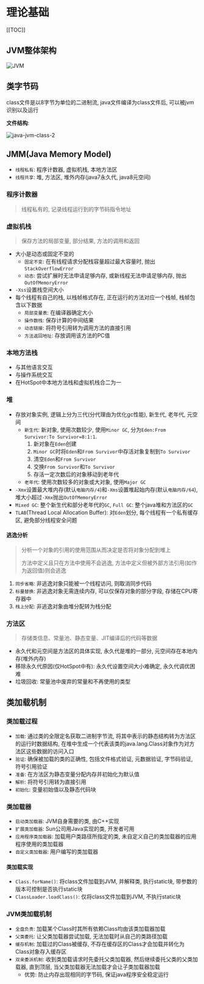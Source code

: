 # 理论基础

[[TOC]]

## JVM整体架构

![JVM](/java/JVM.png)

## 类字节码

class文件是以8字节为单位的二进制流, java文件编译为class文件后, 可以被jvm识别以及运行

**文件结构**:

![java-jvm-class-2](/java/java-jvm-class-2.png)

## JMM(Java Memory Model)

- `线程私有`: 程序计数器, 虚拟机栈, 本地方法区
- `线程共享`: 堆, 方法区, 堆外内存(java7永久代, java8元空间)

### 程序计数器

> 线程私有的, 记录线程运行到的字节码指令地址

### 虚拟机栈

> 保存方法的局部变量, 部分结果, 方法的调用和返回

- 大小是动态或固定不变的
  - `固定不变`: 在有线程请求分配栈容量超过最大容量时, 抛出`StackOverflowError`
  - `动态`: 尝试扩展时无法申请足够内存, 或新线程无法申请足够内存, 抛出`OutOfMemoryError`
- `-Xss`设置栈空间大小
- 每个线程有自己的栈, 以栈帧格式存在, 正在运行的方法对应一个栈帧, 栈帧包含以下数据
  - `局部变量表`: 在编译器确定大小
  - `操作数栈`: 保存计算的中间结果
  - `动态链接`: 将符号引用转为调用方法的直接引用
  - `方法返回地址`: 存放调用该方法的PC值

### 本地方法栈

- 与其他语言交互
- 与操作系统交互
- 在HotSpot中本地方法栈和虚拟机栈合二为一

### 堆

- 存放对象实例, 逻辑上分为三代(分代理由为优化gc性能), 新生代, 老年代, 元空间
  - `新生代`: 新对象, 使用次数较少, 使用`Minor GC`, 分为`Eden:From Survivor:To Survivor=8:1:1`.
    1. 新对象在`Eden`创建
    2. `Minor GC`时将`Eden`和`From Survivor`中存活对象复制到`To Survivor`
    3. 清空`Eden`和`From Survivor`
    4. 交换`From Survivor`和`To Survivor`
    5. 存活一定次数后的对象移动到老年代
  - `老年代`: 使用次数较多的对象或大对象, 使用`Major GC`
- `-Xmx`设置最大堆内存(默认`电脑内存/4`)和`-Xms`设置堆起始内存(默认`电脑内存/64`), 堆大小超过`-Xmx`抛出`OutOfMemoryError`
- `Mixed GC`: 整个新生代和部分老年代的`GC`, `Full GC`: 整个java堆和方法区的`GC`
- `TLAB`(Thread Local Allocation Buffer): 对`Eden`划分, 每个线程有一个私有缓存区, 避免部分线程安全问题

#### 逃逸分析

> 分析一个对象的引用的使用范围从而决定是否将对象分配到堆上
>  
> 方法中定义且只在方法中使用不会逃逸, 方法中定义但被外部方法引用(如作为返回值)则会逃逸

1. `同步省略`: 非逃逸对象只能被一个线程访问, 则取消同步代码
2. `标量替换`: 非逃逸对象无需连续内存, 可以仅保存对象的部分字段, 存储在CPU寄存器中
3. `栈上分配`: 非逃逸对象由堆分配转为栈分配

### 方法区

> 存储类信息、常量池、静态变量、JIT编译后的代码等数据

- 永久代和元空间是方法区的具体实现, 永久代是堆的一部分, 元空间存在本地内存(堆外内存)
- 移除永久代原因(仅HotSpot中有): 永久代设置空间大小难确定, 永久代调优困难
- 垃圾回收: 常量池中废弃的常量和不再使用的类型

## 类加载机制

### 类加载过程

- `加载`: 通过类的全限定名获取二进制字节流, 将其中表示的静态结构转为方法区的运行时数据结构, 在堆中生成一个代表该类的java.lang.Class对象作为对方法区这些数据的访问入口
- `验证`: 确保被加载的类的正确性, 包括文件格式验证, 元数据验证, 字节码验证, 符号引用验证
- `准备`: 在方法区为静态变量分配内存并初始化为默认值
- `解析`: 将符号引用转为直接引用
- `初始化`: 变量初始值以及静态代码块

### 类加载器

- `启动类加载器`: JVM自身需要的类, 由C++实现
- `扩展类加载器`: Sun公司用Java实现的类, 开发者可用
- `应用程序类加载器`: 加载用户类路径所指定的类, 未自定义自己的类加载器的应用程序使用的类加载器
- `自定义类加载器`: 用户编写的类加载器

#### 类加载实现

- `Class.forName()`: 将class文件加载到JVM, 并解释类, 执行static块, 带参数的版本可控制是否执行static块
- `ClassLoader.loadClass()`: 仅将class文件加载到JVM, 不执行static块

### JVM类加载机制

- `全盘负责`: 加载某个Class时其所有依赖Class均由该类加载器加载
- `父类委托`: 让父类加载器尝试加载, 无法加载时从自己的类路径加载
- `缓存机制`: 加载过的Class被缓存, 不存在缓存区的Class才会加载并转化为Class对象存入缓存区
- `双亲委派机制`: 收到类加载请求时先委托父类加载器, 然后继续委托父类的父类加载器, 直到顶层, 当父类加载器无法加载才会让子类加载器加载
  - 优势: 防止内存出现相同的字节码, 保证java程序安全稳定运行
